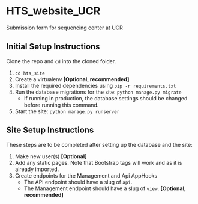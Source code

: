 # HTS_website_UCR
Submission form for sequencing center at UCR

## Initial Setup Instructions

Clone the repo and `cd` into the cloned folder.

1. `cd hts_site`
2. Create a virtualenv __[Optional, recommended]__
3. Install the required dependencies using `pip -r requirements.txt`
4. Run the database migrations for the site: `python manage.py migrate`
    - If running in production, the database settings should be changed before running this command.
5. Start the site: `python manage.py runserver`


## Site Setup Instructions

These steps are to be completed after setting up the database and the site:

1. Make new user(s) __[Optional]__
2. Add any static pages. Note that Bootstrap tags will work and as it is already imported.
3. Create endpoints for the Management and Api AppHooks
    - The API endpoint should have a slug of `api`.
    - The Management endpoint should have a slug of `view`. __[Optional, recommended]__
